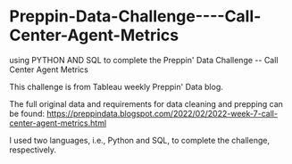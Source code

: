 # Preppin-Data-Challenge----Call-Center-Agent-Metrics
using PYTHON AND SQL to complete the Preppin' Data Challenge -- Call Center Agent Metrics

This challenge is from Tableau weekly Preppin' Data blog.

The full original data and requirements for data cleaning and prepping can be found:
https://preppindata.blogspot.com/2022/02/2022-week-7-call-center-agent-metrics.html


I used two languages, i.e., Python and SQL, to complete the challenge, respectively.

